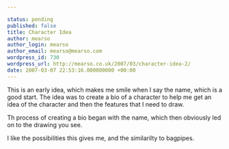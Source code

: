 ```yaml
---

status: pending
published: false
title: Character Idea
author: mearso
author_login: mearso
author_email: mearso@mearso.com
wordpress_id: 730
wordpress_url: http://mearso.co.uk/2007/03/character-idea-2/
date: 2007-03-07 22:53:16.000000000 +00:00
---
```

This is an early idea, which makes me smile when I say the name, which is a good start. The idea was to create a bio of a character to help me get an idea of the character and then the features that I need to draw.

Th process of creating a bio began with the name, which then obviously led on to the drawing you see.

I like the possibilities this gives me, and the similarilty to bagpipes.
